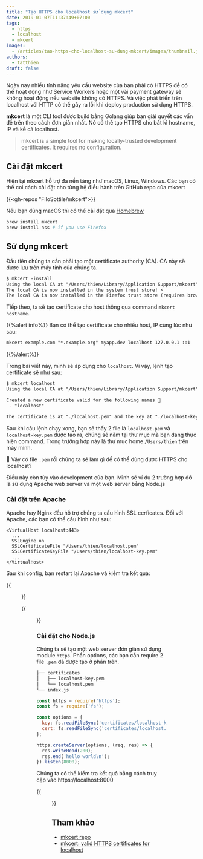 ```yaml
---
title: "Tạo HTTPS cho localhost sử dụng mkcert"
date: 2019-01-07T11:37:49+07:00
tags:
  - https
  - localhost
  - mkcert
images:
  - /articles/tao-https-cho-localhost-su-dung-mkcert/images/thumbnail.jpg
authors:
  - tatthien
draft: false
---
```


Ngày nay nhiều tính năng yêu cầu website của bạn phải có HTTPS để có thể hoạt động như Service Workers hoặc một vài payment gateway sẽ không hoạt động nếu website không có HTTPS. Và việc phát triển trên localhost với HTTP có thể gây ra lỗi khi deploy production sử dụng HTTPS.

**mkcert** là một CLI tool được build bằng Golang giúp bạn giải quyết các vấn đề trên theo cách đơn giản nhất. Nó có thể tạo HTTPS cho bất kì hostname, IP và kể cả localhost.

> mkcert is a simple tool for making locally-trusted development certificates. It requires no configuration.

## Cài đặt mkcert

Hiện tại mkcert hỗ trợ đa nền tảng như macOS, Linux, Windows. Các bạn có thể coi cách cài đặt cho từng hệ điều hành trên GitHub repo của mkcert

{{<gh-repos "FiloSottile/mkcert">}}

Nếu bạn dùng macOS thì có thể cài đặt qua [Homebrew](https://brew.sh/)

```sh
brew install mkcert
brew install nss # if you use Firefox
```

## Sử dụng mkcert

Đầu tiên chúng ta cần phải tạo một certificate authority (CA). CA này sẽ được lưu trên máy tính của chúng ta.

```markdown
$ mkcert -install
Using the local CA at "/Users/thien/Library/Application Support/mkcert" ✨
The local CA is now installed in the system trust store! ⚡️
The local CA is now installed in the Firefox trust store (requires browser restart)! 🦊
```

Tiếp theo, ta sẽ tạo certificate cho host thông qua command `mkcert hostname`.

{{%alert info%}}
Bạn có thể tạo certificate cho nhiều host, IP cùng lúc như sau:

```markdown
mkcert example.com "*.example.org" myapp.dev localhost 127.0.0.1 ::1
```
{{%/alert%}}

Trong bài viết này, mình sẽ áp dụng cho `localhost`. Vì vậy, lệnh tạo certificate sẽ như sau:

```markdown
$ mkcert localhost
Using the local CA at "/Users/thien/Library/Application Support/mkcert" ✨

Created a new certificate valid for the following names 📜
 - "localhost"

The certificate is at "./localhost.pem" and the key at "./localhost-key.pem" ✅
```

Sau khi câu lệnh chạy xong, bạn sẽ thấy 2 file là `localhost.pem` và `localhost-key.pem` được tạo ra, chúng sẽ nằm tại thư mục mà bạn đang thực hiện command. Trong trường hợp này là thư mục home `/Users/thien` trên máy mình.

🤔 Vậy có file `.pem` rồi chúng ta sẽ làm gì để có thể dùng được HTTPS cho localhost?

Điều này còn tùy vào development của bạn. Mình sẽ ví dụ 2 trường hợp đó là sử dụng Apache web server và một web server bằng Node.js

### Cài đặt trên Apache

Apache hay Nginx đều hỗ trợ chúng ta cấu hình SSL cerficates. Đối với Apache, các bạn có thể cấu hình như sau:

```
<VirtualHost localhost:443>
  ...
  SSLEngine on
  SSLCertificateFile "/Users/thien/localhost.pem"
  SSLCertificateKeyFile "/Users/thien/localhost-key.pem"
  ...
</VirtualHost>
```

Sau khi config, bạn restart lại Apache và kiểm tra kết quả:

{{<figure src="images/mkcert-01.png" title="Trước">}}

{{<figure src="images/mkcert-02.png" title="Sau">}}

### Cài đặt cho Node.js

Chúng ta sẽ tạo một web server đơn giản sử dụng module `https`. Phần options, các bạn cần require 2 file `.pem` đã được tạo ở phần trên.

```markdown
├── certificates
│   ├── localhost-key.pem
│   └── localhost.pem
└── index.js
```

```javascript
const https = require('https');
const fs = require('fs');

const options = {
  key: fs.readFileSync('certificates/localhost-key.pem'),
  cert: fs.readFileSync('certificates/localhost.pem')
};

https.createServer(options, (req, res) => {
  res.writeHead(200);
  res.end('hello world\n');
}).listen(8000);
```

Chúng ta có thể kiểm tra kết quả bằng cách truy cập vào https://localhost:8000

{{<figure src="images/mkcert-03.png" title="Bạn sẽ thấy dòng chữ 'Issued by: mkcert'">}}

## Tham khảo

- [mkcert repo](https://github.com/FiloSottile/mkcert)
- [mkcert: valid HTTPS certificates for localhost](https://blog.filippo.io/mkcert-valid-https-certificates-for-localhost/)
